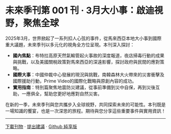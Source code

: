 # **未來季刊第 001 刊 · 3月大小事：啟迪視野，聚焦全球**

2025年3月，世界掀起了一系列扣人心弦的事件，從馬來西亞本地大小事到國際重大議題，未來季刊以多元化的視角全方位呈現。本刊深入探討：

- **國內焦點**：布特拉高原天然氣輸管起火事故的深度報道，夜店掃毒行動的成果與挑戰，以及美國關稅政策對馬來西亞的深遠影響，探討政府與民間的應對策略。
- **國際大事**：中國仲裁中心發展的現況與挑戰，南韓森林大火帶來的災害衝擊及國際援助行動，Prime Video的國際化戰略與原創內容的成功。
- **實用指南**：特別篇聚焦地震防災建議，從事前準備到災中自保，再到災後互助，一應俱全，幫助您更好地應對自然災害。

在新的一季，未來季刊與您共攜步入全球視野，共同探索未來的可能性。本刊既是一場知識的饗宴，也是一次深思的旅程。期待與您分享這些重要事件與實用資訊！

---
[下載刊物](https://github.com/yongjern/futuremag./releases/tag/ai-season) · [提出建議](https://github.com/yongjern/futuremag./issues) · [Github 純享版]()
